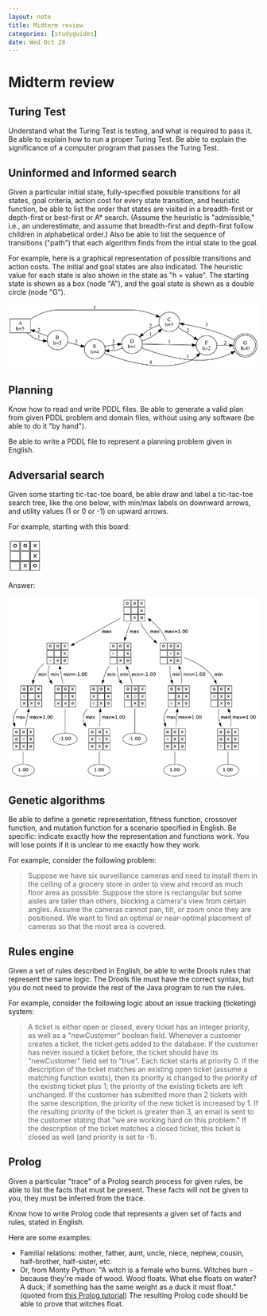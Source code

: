 ```yaml
---
layout: note
title: Midterm review
categories: [studyguides]
date: Wed Oct 28
---
```


# Midterm review

## Turing Test

Understand what the Turing Test is testing, and what is required to pass it. Be able to explain how to run a proper Turing Test. Be able to explain the significance of a computer program that passes the Turing Test.

## Uninformed and Informed search

Given a particular initial state, fully-specified possible transitions for all states, goal criteria, action cost for every state transition, and heuristic function, be able to list the order that states are visited in a breadth-first or depth-first or best-first or A* search. (Assume the heuristic is "admissible," i.e., an underestimate, and assume that breadth-first and depth-first follow children in alphabetical order.) Also be able to list the sequence of transitions ("path") that each algorithm finds from the intial state to the goal.

For example, here is a graphical representation of possible transitions and action costs. The initial and goal states are also indicated. The heuristic value for each state is also shown in the state as "h = value". The starting state is shown as a box (node "A"), and the goal state is shown as a double circle (node "G").

![Transitions](/images/midterm-review-search.png)

## Planning

Know how to read and write PDDL files. Be able to generate a valid plan from given PDDL problem and domain files, without using any software (be able to do it "by hand").

Be able to write a PDDL file to represent a planning problem given in English.

## Adversarial search

Given some starting tic-tac-toe board, be able draw and label a tic-tac-toe search tree, like the one below, with min/max labels on downward arrows, and utility values (1 or 0 or -1) on upward arrows.

For example, starting with this board:

![Tic-tac-toe start](/images/midterm-guide-ttt-start.png)

Answer:

![Tic-tac-toe solution](/images/midterm-guide-ttt-solution.png)

## Genetic algorithms

Be able to define a genetic representation, fitness function, crossover function, and mutation function for a scenario specified in English. Be specific: indicate exactly how the representation and functions work. You will lose points if it is unclear to me exactly how they work.

For example, consider the following problem:

> Suppose we have six surveillance cameras and need to install them in the ceiling of a grocery store in order to view and record as much floor area as possible. Suppose the store is rectangular but some aisles are taller than others, blocking a camera's view from certain angles. Assume the cameras cannot pan, tilt, or zoom once they are positioned. We want to find an optimal or near-optimal placement of cameras so that the most area is covered.

## Rules engine

Given a set of rules described in English, be able to write Drools rules that represent the same logic. The Drools file must have the correct syntax, but you do not need to provide the rest of the Java program to run the rules.

For example, consider the following logic about an issue tracking (ticketing) system:

> A ticket is either open or closed, every ticket has an integer priority, as well as a "newCustomer" boolean field. Whenever a customer creates a ticket, the ticket gets added to the database. If the customer has never issued a ticket before, the ticket should have its "newCustomer" field set to "true". Each ticket starts at priority 0. If the description of the ticket matches an existing open ticket (assume a matching function exists), then its priority is changed to the priority of the existing ticket plus 1; the priority of the existing tickets are left unchanged. If the customer has submitted more than 2 tickets with the same description, the priority of the new ticket is increased by 1. If the resulting priority of the ticket is greater than 3, an email is sent to the customer stating that "we are working hard on this problem." If the description of the ticket matches a closed ticket, this ticket is closed as well (and priority is set to -1).

## Prolog

Given a particular "trace" of a Prolog search process for given rules, be able to list the facts that must be present. These facts will not be given to you, they must be inferred from the trace.

Know how to write Prolog code that represents a given set of facts and rules, stated in English.

Here are some examples:

- Familial relations: mother, father, aunt, uncle, niece, nephew, cousin, half-brother, half-sister, etc.
- Or, from Monty Python: "A witch is a female who burns. Witches burn - because they're made of wood. Wood floats. What else floats on water? A duck; if something has the same weight as a duck it must float." (quoted from [this Prolog tutorial](http://www.allisons.org/ll/Logic/Prolog/Examples/witch/)) The resulting Prolog code should be able to prove that witches float.


